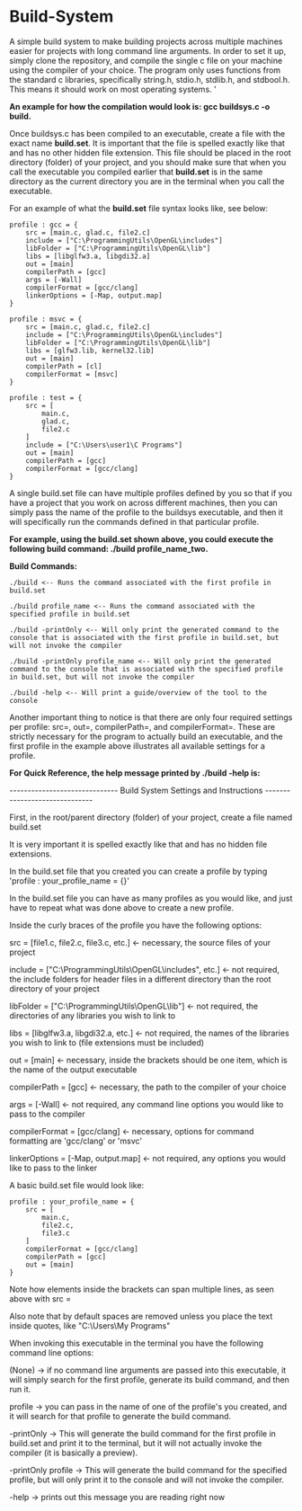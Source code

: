 # Build-System
A simple build system to make building projects across multiple machines easier for projects with long command line arguments.
In order to set it up, simply clone the repository, and compile the single c file on your machine using the compiler of your choice. The program only uses functions from the standard c libraries, specifically string.h, stdio.h, stdlib.h, and stdbool.h. This means it should work on most operating systems.
'

**An example for how the compilation would look is: gcc buildsys.c -o build.**


Once buildsys.c has been compiled to an executable, create a file with the exact name **build.set**. It is important that the file is spelled exactly like that and has no other hidden file extension. This file should be placed in the root directory (folder) of your project, and you should make sure that when you call
the executable you compiled earlier that **build.set** is in the same directory as the current directory you are in the terminal when you call the executable. 


For an example of what the **build.set** file syntax looks like, see below:

```
profile : gcc = {
    src = [main.c, glad.c, file2.c]
    include = ["C:\ProgrammingUtils\OpenGL\includes"]
    libFolder = ["C:\ProgrammingUtils\OpenGL\lib"]
    libs = [libglfw3.a, libgdi32.a]
    out = [main]  
    compilerPath = [gcc]
    args = [-Wall]
    compilerFormat = [gcc/clang]
    linkerOptions = [-Map, output.map]
}

profile : msvc = {
    src = [main.c, glad.c, file2.c]
    include = ["C:\ProgrammingUtils\OpenGL\includes"]
    libFolder = ["C:\ProgrammingUtils\OpenGL\lib"]
    libs = [glfw3.lib, kernel32.lib]
    out = [main]  
    compilerPath = [cl]
    compilerFormat = [msvc]
}

profile : test = {
    src = [
        main.c, 
        glad.c, 
        file2.c
    ]
    include = ["C:\Users\user1\C Programs"]
    out = [main]
    compilerPath = [gcc]
    compilerFormat = [gcc/clang]
}
```

A single build.set file can have multiple profiles defined by you so that if you have a project that you work on across different machines, then you can simply pass the name of the profile to the buildsys executable, and then it will specifically run the commands defined in that particular profile.


**For example, using the build.set shown above, you could execute the following build command: ./build profile_name_two.**


**Build Commands:**

    ./build <-- Runs the command associated with the first profile in build.set

    ./build profile_name <-- Runs the command associated with the specified profile in build.set

    ./build -printOnly <-- Will only print the generated command to the console that is associated with the first profile in build.set, but will not invoke the compiler

    ./build -printOnly profile_name <-- Will only print the generated command to the console that is associated with the specified profile in build.set, but will not invoke the compiler

    ./build -help <-- Will print a guide/overview of the tool to the console

Another important thing to notice is that there are only four required settings per profile: src=, out=, compilerPath=, and compilerFormat=. These are strictly necessary for the program to actually build an executable, and the first profile in the example above illustrates all available settings for a profile. 

**For Quick Reference, the help message printed by ./build -help is:**

------------------------------ Build System Settings and Instructions ------------------------------

First, in the root/parent directory (folder) of your project, create a file named build.set

It is very important it is spelled exactly like that and has no hidden file extensions.

In the build.set file that you created you can create a profile by typing 'profile : your_profile_name = {}'

In the build.set file you can have as many profiles as you would like, and just have to repeat
what was done above to create a new profile.

Inside the curly braces of the profile you have the following options:

src = [file1.c, file2.c, file3.c, etc.] <- necessary, the source files of your project

include = ["C:\ProgrammingUtils\OpenGL\includes", etc.] <- not required, the include folders for header files
in a different directory than the root directory of your project

libFolder = ["C:\ProgrammingUtils\OpenGL\lib"] <- not required, the directories of any libraries you wish to link to

libs = [libglfw3.a, libgdi32.a, etc.] <- not required, the names of the libraries you wish to link to (file extensions must be included)

out = [main] <- necessary, inside the brackets should be one item, which is the name of the output executable

compilerPath = [gcc] <- necessary, the path to the compiler of your choice

args = [-Wall] <- not required, any command line options you would like to pass to the compiler

compilerFormat = [gcc/clang] <- necessary, options for command formatting are 'gcc/clang' or 'msvc'

linkerOptions = [-Map, output.map] <- not required, any options you would like to pass to the linker

A basic build.set file would look like:
```
profile : your_profile_name = {
    src = [
        main.c,    
        file2.c,     
        file3.c       
    ]  
    compilerFormat = [gcc/clang]
    compilerPath = [gcc]
    out = [main]  
}
```
Note how elements inside the brackets can span multiple lines, as seen above with src =

Also note that by default spaces are removed unless you place the text inside quotes, like "C:\Users\My Programs"

When invoking this executable in the terminal you have the following command line options:

(None) -> if no command line arguments are passed into this executable, it will simply search for the first
          profile, generate its build command, and then run it.

profile -> you can pass in the name of one of the profile's you created, and it will search for that
           profile to generate the build command.

-printOnly -> This will generate the build command for the first profile in build.set and print it to the
              terminal, but it will not actually invoke the compiler (it is basically a preview).

-printOnly profile -> This will generate the build command for the specified profile, but will only
                      print it to the console and will not invoke the compiler.

-help -> prints out this message you are reading right now

